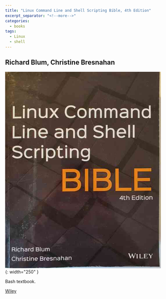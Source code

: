 ```yaml
---
title: "Linux Command Line and Shell Scripting Bible, 4th Edition"
excerpt_separator: "<!--more-->"
categories:
  - books
tags:
  - Linux
  - shell
---
```



## Richard Blum, Christine Bresnahan


![alt text](/images/book_covers/bible.jpg "Title"){: width="250" }

<!--more-->

Bash textbook.



[Wiley](https://www.wiley.com/en-us/Linux+Command+Line+and+Shell+Scripting+Bible%2C+4th+Edition-p-9781119700937/)




